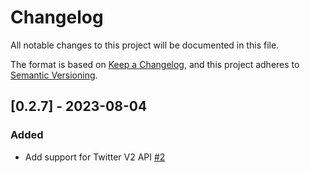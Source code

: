 # Changelog
All notable changes to this project will be documented in this file.

The format is based on [Keep a Changelog](https://keepachangelog.com/en/1.0.0/),
and this project adheres to [Semantic Versioning](https://semver.org/spec/v2.0.0.html).

## [0.2.7] - 2023-08-04
### Added
- Add support for Twitter V2 API [#2](https://github.com/ncsa/standalone-smm-smile-graphql/issues/2)
